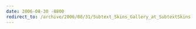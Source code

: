 ```yaml
---
date: 2006-08-30 -0800
redirect_to: /archive/2006/08/31/Subtext_Skins_Gallery_at_SubtextSkins.com.aspx/
---
```

